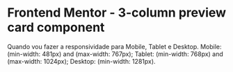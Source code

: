 # Frontend Mentor - 3-column preview card component

Quando vou fazer  a responsividade para Mobile, Tablet e Desktop. 
Mobile: (min-width: 481px) and (max-width: 767px);
Tablet: (min-width: 768px) and (max-width: 1024px);
Desktop: (min-width: 1281px).